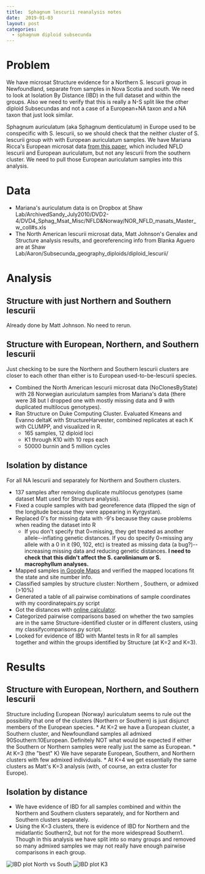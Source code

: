 ```yaml
---
title:  Sphagnum lescurii reanalysis notes
date:  2019-01-03
layout: post
categories:
  - sphagnum diploid subsecunda
---
```

# Problem

We have microsat Structure evidence for a Northern S. lescurii group in Newfoundland, separate from samples in Nova Scotia and south. We need to look at Isolation By Distance (IBD) in the full dataset and within the groups. Also we need to verify that this is really a N-S split like the other diploid Subsecundas and not a case of a European+NA taxon and a NA taxon that just look similar.

Sphagnum auriculatum (aka Sphagnum denticulatum) in Europe used to be conspecific with S. lescurii, so we should check that the neither cluster of S. lescurii group with with European auriculatum samples. We have Mariana Ricca's European microsat data [from this paper][1], which included NFLD lescurii and European auriculatum, but not any lescurii from the southern cluster.  We need to pull those European auriculatum samples into this analysis.

# Data

  * Mariana's auriculatum data is on Dropbox at Shaw Lab/ArchivedSandy_July2010/DVD2-4/DVD4_Sphag_Msat_Misc/NFLD&Norway/NOR_NFLD_masats_Master_w_coll#s.xls
  * The North American lescurii microsat data, Matt Johnson's Genalex and Structure analysis results, and georeferencing info from Blanka Aguero are at Shaw Lab/Aaron/Subsecunda_geography_diploids/diploid_lescurii/

# Analysis

## Structure with just Northern and Southern lescurii

Already done by Matt Johnson. No need to rerun.

## Structure with European, Northern, and Southern lescurii

Just checking to be sure the Northern and Southern lescurii clusters are closer to each other than either is to European used-to-be-lescurii species.
  * Combined the North American lescurii microsat data (NoClonesByState) with 28 Norwegian auriculatum samples from Mariana's data (there were 38 but I dropped one with mostly missing data and 9 with duplicated multilocus genotypes).
  * Ran Structure on Duke Computing Cluster. Evaluated Kmeans and Evanno deltaK with StructureHarvester, combined replicates at each K with CLUMPP, and visualized in R.
    * 165 samples, 12 diploid loci
    * K1 through K10 with 10 reps each
    * 50000 burnin and 5 million cycles

## Isolation by distance

For all NA lescurii and separately for Northern and Southern clusters.
  * 137 samples after removing duplicate multilocus genotypes (same dataset Matt used for Structure analysis).
  * Fixed a couple samples with bad georeference data (flipped the sign of the longitude because they were appearing in Kyrgystan).
  * Replaced 0's for missing data with -9's because they cause problems when reading the dataset into R
    * If you don't specify that 0=missing, they get treated as another allele--inflating genetic distances. If you do specify 0=missing any allele with a 0 in it (90, 102, etc) is treated as missing data (a bug?)--increasing missing data and reducing genetic distances. __I need to check that this didn't affect the S. carolinianum or S. macrophyllum analyses.__
  * Mapped samples [in Google Maps][2] and verified the mapped locations fit the state and site number info.
  * Classified samples by structure cluster: Northern , Southern, or admixed (>10%)
  * Generated a table of all pairwise combinations of sample coordinates with my coordinatepairs.py script
  * Got the distances with [online calculator][3].
  * Categorized pairwise comparisons based on whether the two samples are in the same Structure-identified cluster or in different clusters, using my classifycomparisons.py script.
  * Looked for evidence of IBD with Mantel tests in R for all samples together and within the groups identified by Structure (at K=2 and K=3).

# Results

## Structure with European, Northern, and Southern lescurii

  Structure including European (Norway) auriculatum seems to rule out the possibility that one of the clusters (Northern or Southern) is just disjunct members of the European species.
    * At K=2 we have a European cluster, a Southern cluster, and Newfoundland samples all admixed 90Southern:10European. Definitely NOT what would be expected if either the Southern or Northern samples were really just the same as European.
    * At K=3 (the "best" K) We have separate European, Southern, and Northern clusters with few admixed individuals.
    * At K=4 we get essentially the same clusters as Matt's K=3 analysis (with, of course, an extra cluster for Europe).

## Isolation by distance

  * We have evidence of IBD for all samples combined and within the Northern and Southern clusters separately, and for Northern and Southern clusters separately.
  * Using the K=3 clusters, there is evidence of IBD for Northern and the midatlantic Southern2, but not for the more widespread Southern1. Though in this analysis we have split into so many groups and removed so many admixed samples we may not really have enough pairwise comparisons in each group.

![IBD plot North vs South][image1]
![IBD plot K3][image2]

[1]: http://dx.doi.org/10.1016/j.ympev.2008.06.009
[2]: https://drive.google.com/open?id=1KjTkgh2dbGLXXI-XOBRJZEHmTlsTekdj&usp=sharing
[3]: https://stevemorse.org/nearest/distancebatch.html
[image1]: {{site.image_path}}S_lescurii_IBD-N_vs_S.png
[image2]: {{site.image_path}}S_lescurii_IBD-K3.png
